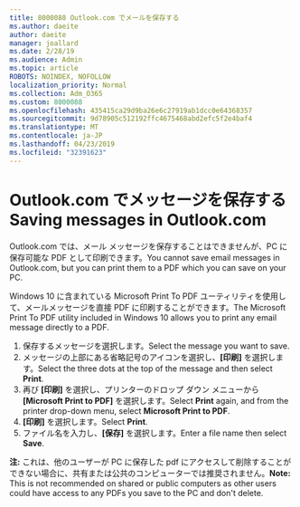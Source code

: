 ```yaml
---
title: 8000088 Outlook.com でメールを保存する
ms.author: daeite
author: daeite
manager: joallard
ms.date: 2/28/19
ms.audience: Admin
ms.topic: article
ROBOTS: NOINDEX, NOFOLLOW
localization_priority: Normal
ms.collection: Adm_O365
ms.custom: 8000088
ms.openlocfilehash: 435415ca29d9ba26e6c27919ab1dcc0e64368357
ms.sourcegitcommit: 9d78905c512192ffc4675468abd2efc5f2e4baf4
ms.translationtype: MT
ms.contentlocale: ja-JP
ms.lasthandoff: 04/23/2019
ms.locfileid: "32391623"
---
```

# <a name="saving-messages-in-outlookcom"></a><span data-ttu-id="7318a-102">Outlook.com でメッセージを保存する</span><span class="sxs-lookup"><span data-stu-id="7318a-102">Saving messages in Outlook.com</span></span>

<span data-ttu-id="7318a-103">Outlook.com では、メール メッセージを保存することはできませんが、PC に保存可能な PDF として印刷できます。</span><span class="sxs-lookup"><span data-stu-id="7318a-103">You cannot save email messages in Outlook.com, but you can print them to a PDF which you can save on your PC.</span></span>

<span data-ttu-id="7318a-104">Windows 10 に含まれている Microsoft Print To PDF ユーティリティを使用して、メールメッセージを直接 PDF に印刷することができます。</span><span class="sxs-lookup"><span data-stu-id="7318a-104">The Microsoft Print To PDF utility included in Windows 10 allows you to print any email message directly to a PDF.</span></span>

1. <span data-ttu-id="7318a-105">保存するメッセージを選択します。</span><span class="sxs-lookup"><span data-stu-id="7318a-105">Select the message you want to save.</span></span>
2. <span data-ttu-id="7318a-106">メッセージの上部にある省略記号のアイコンを選択し、**[印刷]** を選択します。</span><span class="sxs-lookup"><span data-stu-id="7318a-106">Select the three dots at the top of the message and then select **Print**.</span></span>
3. <span data-ttu-id="7318a-107">再び **[印刷]** を選択し、プリンターのドロップ ダウン メニューから **[Microsoft Print to PDF]** を選択します。</span><span class="sxs-lookup"><span data-stu-id="7318a-107">Select **Print** again, and from the printer drop-down menu, select **Microsoft Print to PDF**.</span></span>
4. <span data-ttu-id="7318a-108">**[印刷]** を選択します。</span><span class="sxs-lookup"><span data-stu-id="7318a-108">Select **Print**.</span></span>
5. <span data-ttu-id="7318a-109">ファイル名を入力し、**[保存]** を選択します。</span><span class="sxs-lookup"><span data-stu-id="7318a-109">Enter a file name then select **Save**.</span></span>

<span data-ttu-id="7318a-110">**注:** これは、他のユーザーが PC に保存した pdf にアクセスして削除することができない場合に、共有または公共のコンピューターでは推奨されません。</span><span class="sxs-lookup"><span data-stu-id="7318a-110">**Note:** This is not recommended on shared or public computers as other users could have access to any PDFs you save to the PC and don't delete.</span></span>